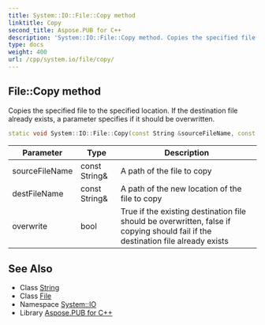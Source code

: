 ```yaml
---
title: System::IO::File::Copy method
linktitle: Copy
second_title: Aspose.PUB for C++
description: 'System::IO::File::Copy method. Copies the specified file to the specified location. If the destination file already exists, a parameter specifies if it should be overwritten in C++.'
type: docs
weight: 400
url: /cpp/system.io/file/copy/
---
```

## File::Copy method


Copies the specified file to the specified location. If the destination file already exists, a parameter specifies if it should be overwritten.

```cpp
static void System::IO::File::Copy(const String &sourceFileName, const String &destFileName, bool overwrite=false)
```


| Parameter | Type | Description |
| --- | --- | --- |
| sourceFileName | const String\& | A path of the file to copy |
| destFileName | const String\& | A path of the new location of the file to copy |
| overwrite | bool | True if the existing destination file should be overwritten, false if copying should fail if the destination file already exists |

## See Also

* Class [String](../../../system/string/)
* Class [File](../)
* Namespace [System::IO](../../)
* Library [Aspose.PUB for C++](../../../)
